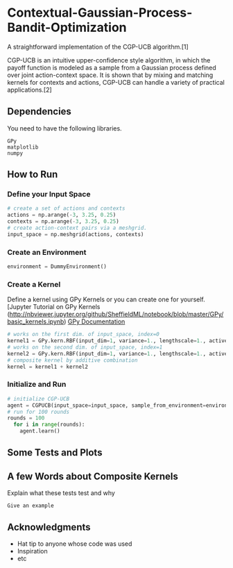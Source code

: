 # Contextual-Gaussian-Process-Bandit-Optimization

A straightforward implementation of the CGP-UCB algorithm.[1] 

CGP-UCB is an intuitive upper-confidence style algorithm, in which the payoff function is modeled as a sample from a Gaussian process defined over joint action-context space. It is shown that by mixing and matching kernels for contexts and actions, CGP-UCB can handle a variety of practical applications.[2]

## Dependencies

You need to have the following libraries.
```
GPy
matplotlib
numpy
```
## How to Run

### Define your Input Space
```python
# create a set of actions and contexts
actions = np.arange(-3, 3.25, 0.25)
contexts = np.arange(-3, 3.25, 0.25)
# create action-context pairs via a meshgrid.
input_space = np.meshgrid(actions, contexts)
```

### Create an Environment
```python
environment = DummyEnvironment()
```

### Create a Kernel
Define a kernel using GPy Kernels or you can create one for yourself.
[Jupyter Tutorial on GPy Kernels
(http://nbviewer.jupyter.org/github/SheffieldML/notebook/blob/master/GPy/basic_kernels.ipynb)
[GPy Documentation](https://gpy.readthedocs.io/en/deploy/index.html)
```python
# works on the first dim. of input_space, index=0
kernel1 = GPy.kern.RBF(input_dim=1, variance=1., lengthscale=1., active_dims=[0])
# works on the second dim. of input_space, index=1
kernel2 = GPy.kern.RBF(input_dim=1, variance=1., lengthscale=1., active_dims=[1])
# composite kernel by additive combination
kernel = kernel1 + kernel2
```

### Initialize and Run
```python
# initialize CGP-UCB
agent = CGPUCB(input_space=input_space, sample_from_environment=environment.sample_noisy, kernel=kernel)
# run for 100 rounds
rounds = 100
  for i in range(rounds):
    agent.learn()
```

## Some Tests and Plots



## A few Words about Composite Kernels

Explain what these tests test and why

```
Give an example
```

## Acknowledgments

* Hat tip to anyone whose code was used
* Inspiration
* etc
